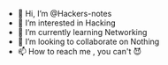 - 👋 Hi, I’m @Hackers-notes
- 👀 I’m interested in Hacking
- 🌱 I’m currently learning Networking
- 💞️ I’m looking to collaborate on Nothing
- 📫 How to reach me , you can't 😈

<!---
Hackers-notes/Hackers-notes is a ✨ special ✨ repository because its `README.md` (this file) appears on your GitHub profile.
You can click the Preview link to take a look at your changes.
--->
